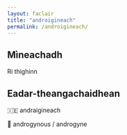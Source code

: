 ```yaml
---
layout: faclair
title: "androigineach"
permalink: /androigineach/
---
```


## Mìneachadh

Ri thighinn

## Eadar-theangachaidhean

&#x1f1ee;&#x1f1ea; andraigineach

&#x1f3f4;&#xe0067;&#xe0062;&#xe0065;&#xe006e;&#xe0067;&#xe007f; androgynous / androgyne